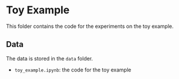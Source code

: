 # Toy Example

This folder contains the code for the experiments on the toy example.

## Data

The data is stored in the `data` folder.

- `toy_example.ipynb`: the code for the toy example
